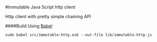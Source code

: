 #Immutable Java Script http client

Http client with pretty simple chaining API

####Build
Using [Babel](https://babeljs.io)
```
sudo babel src/immutable-http.es6 --out-file lib/immutable-http.js
```

